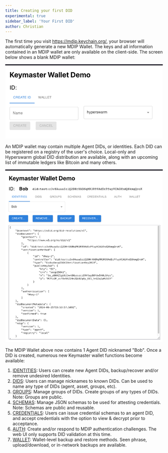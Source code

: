```yaml
---
title: Creating your first DID
experimental: true
sidebar_label: 'Your First DID'
author: Christian
---
```


The first time you visit https://mdip.keychain.org/, your browser will automatically generate a new MDIP Wallet. The keys and all information contained in an MDIP wallet are only available on the client-side. The screen below shows a blank MDIP wallet:

![New MDIP Keymaster Wallet](new-wallet.png)

An MDIP wallet may contain multiple Agent DIDs, or identities. Each DID can be registered on a registry of the user's choice. Local-only and Hyperswarm global DID distribution are available, along with an upcoming list of immutable ledgers like Bitcoin and many others.

![Bob DID](bob-did.png)

The MDIP Wallet above now contains 1 Agent DID nicknamed "Bob". Once a DID is created, numerous new Keymaster wallet functions become available:

1. [IDENTITIES](./identities): Users can create new Agent DIDs, backup/recover and/or remove undesired Identities.
1. [DIDS](./dids): Users can manage nicknames to known DIDs. Can be used to name any type of DIDs (agent, asset, groups, etc).
1. [GROUPS](./groups): Manage groups of DIDs. Create groups of any types of DIDs. Note: Groups are public.
1. [SCHEMAS](./schema): Manage JSON schemas to be used for attesting credentials. Note: Schemas are public and reusable.
1. [CREDENTIALS](./credentials): Users can issue credential schemas to an agent DID, and accept credentials with the option to view & decrypt prior to acceptance.
1. [AUTH](./auth): Create and/or respond to MDIP authentication challenges. The web UI only supports DID validation at this time.
1. [WALLET](./wallet): Wallet-level backup and restore methods. Seen phrase, upload/download, or in-network backups are available.